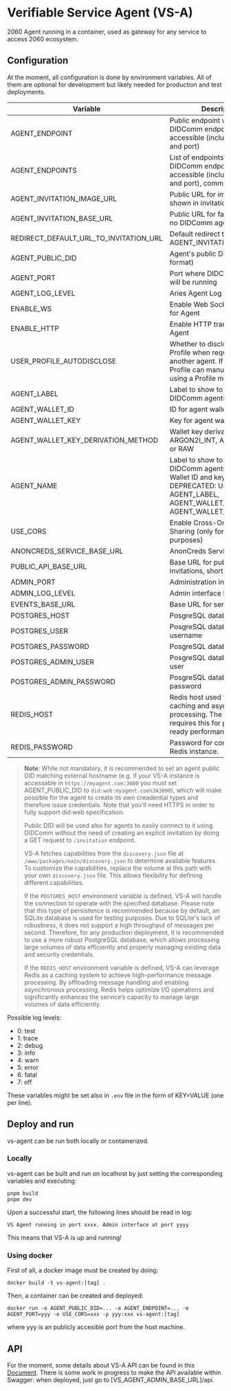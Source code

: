 # Verifiable Service Agent (VS-A)

2060 Agent running in a container, used as gateway for any service to access 2060 ecosystem.

## Configuration

At the moment, all configuration is done by environment variables. All of them are optional for development
but likely needed for production and test deployments.

| Variable                   | Description                                                                                                       | Default value         |
| -------------------------- | ----------------------------------------------------------------------------------------------------------------- | --------------------- |
| AGENT_ENDPOINT             | Public endpoint where agent DIDComm endpoints will be accessible (including protocol and port)                    | ws://localhost:3001   |
| AGENT_ENDPOINTS            | List of endpoints where agent DIDComm endpoints will be accessible (including protocol and port), comma separated | ws://localhost:3001   |
| AGENT_INVITATION_IMAGE_URL | Public URL for image to be shown in invitations                                                                   | none                  |
| AGENT_INVITATION_BASE_URL  | Public URL for fallback when no DIDComm agent is found                                                            | https://hologram.zone/     |
| REDIRECT_DEFAULT_URL_TO_INVITATION_URL  | Default redirect to AGENT_INVITATION_BASE_URL                                                             | https://hologram.zone/     |
| AGENT_PUBLIC_DID           | Agent's public DID (in did:web format)                                                                            | none                  |
| AGENT_PORT                 | Port where DIDComm agent will be running                                                                          | 3001                  |
| AGENT_LOG_LEVEL            | Aries Agent Log level                                                                                             | 4 (warn)              |
| ENABLE_WS                  | Enable Web Socket transport for Agent                                                                             | true                  |
| ENABLE_HTTP                | Enable HTTP transport for Agent                                                                                   | true                  |
| USER_PROFILE_AUTODISCLOSE | Whether to disclose User Profile when requested by another agent. If not set, User Profile can manually be sent by using a Profile message | false                  |
| AGENT_LABEL                 | Label to show to other DIDComm agents                                                                             | Test VS Agent    |
| AGENT_WALLET_ID                 | ID for agent wallet                                                                             | test-vs-agent    |
| AGENT_WALLET_KEY                 | Key for agent wallet                                                                             | test-vs-agent    |
| AGENT_WALLET_KEY_DERIVATION_METHOD | Wallet key derivation method: ARGON2I_INT, ARGON2_MOD or RAW | ARGON2I_MOD |
| AGENT_NAME                 | Label to show to other DIDComm agents. Also used as Wallet ID and key. DEPRECATED: Use AGENT_LABEL, AGENT_WALLET_ID and AGENT_WALLET_KEY instead                                                                             | Test VS Agent    |
| USE_CORS                   | Enable Cross-Origin Resource Sharing (only for development purposes)                                              | false                 |
| ANONCREDS_SERVICE_BASE_URL | AnonCreds Service base URL                                                                                        | none                  |
| PUBLIC_API_BASE_URL            | Base URL for public API (e.g. invitations, short URLs)                                                            | http://localhost:3001 |
| ADMIN_PORT                 | Administration interface port                                                                                     | 3000                  |
| ADMIN_LOG_LEVEL            | Admin interface Log level                                                                                         | 2 (debug)             |
| EVENTS_BASE_URL            | Base URL for sending events                                                                                       | http://localhost:5000 |
| POSTGRES_HOST             | PosgreSQL database host                                                                                             | None (use SQLite)               |
| POSTGRES_USER             | PosgreSQL database username                                                                                         | None                            |
| POSTGRES_PASSWORD         | PosgreSQL database password                                                                                         | None                            |
| POSTGRES_ADMIN_USER       | PosgreSQL database admin user                                                                                       | None                            |
| POSTGRES_ADMIN_PASSWORD   | PosgreSQL database admin password                                                                                   | None                            |
| REDIS_HOST       | Redis host used for message caching and asynchronous processing. The system requires this for production-ready performance.                                                                                       | None                            |
| REDIS_PASSWORD   | Password for connecting to the Redis instance.                                                                                   | None                            |


> **Note**: While not mandatory, it is recommended to set an agent public DID matching external hostname (e.g. if your VS-A instance is accessable in `https://myagent.com:3000` you must set AGENT_PUBLIC_DID to `did:web:myagent.com%3A3000`), which will make possible for the agent to create its own creadential types and therefore issue credentials. Note that you'll need HTTPS in order to fully support did:web specification.
>
> Public DID will be used also for agents to easily connect to it using DIDComm without the need of creating an explicit invitation by doing a GET request to `/invitation` endpoint.
>
> VS-A fetches capabilities from the `discovery.json` file at `/www/packages/main/discovery.json` to determine available features. To customize the capabilities, replace the volume at this path with your own `discovery.json` file. This allows flexibility for defining different capabilities.
>
> If the `POSTGRES_HOST` environment variable is defined, VS-A will handle the connection to operate with the specified database. Please note that this type of persistence is recommended because by default, an SQLite database is used for testing purposes. Due to SQLite's lack of robustness, it does not support a high throughput of messages per second. Therefore, for any production deployment, it is recommended to use a more robust PostgreSQL database, which allows processing large volumes of data efficiently and properly managing existing data and security credentials.  
>
> If the `REDIS_HOST` environment variable is defined, VS-A can leverage Redis as a caching system to achieve high-performance message processing. By offloading message handling and enabling asynchronous processing, Redis helps optimize I/O operations and significantly enhances the service’s capacity to manage large volumes of data efficiently.

Possible log levels:

- 0: test
- 1: trace
- 2: debug
- 3: info
- 4: warn
- 5: error
- 6: fatal
- 7: off

These variables might be set also in `.env` file in the form of KEY=VALUE (one per line).

## Deploy and run

vs-agent can be run both locally or containerized.

### Locally

vs-agent can be built and run on localhost by just setting the corresponding variables and executing:

```
pnpm build
pnpm dev
```

Upon a successful start, the following lines should be read in log:

```
VS Agent running in port xxxx. Admin interface at port yyyy
```

This means that VS-A is up and running!

### Using docker

First of all, a docker image must be created by doing:

```
docker build -t vs-agent:[tag] .
```

Then, a container can be created and deployed:

```
docker run -e AGENT_PUBLIC_DID=... -e AGENT_ENDPOINT=... -e AGENT_PORT=yyy -e USE_CORS=xxx -p yyy:xxx vs-agent:[tag]
```

where yyy is an publicly accesible port from the host machine.

## API

For the moment, some details about VS-A API can be found in this [Document](./doc/vs-agent-api.md). There is some work in progress to make the API available within Swagger: when deployed, just go to [VS_AGENT_ADMIN_BASE_URL]/api.